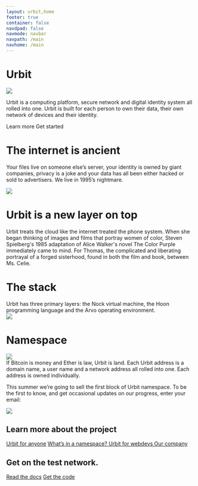 ```yaml
---
layout: urbit,home
footer: true
container: false
navdpad: false
navmode: navbar
navpath: /main
navhome: /main
---
```


<div class="image-fs first">
    <div class="text-container">
        <div class="text">
            <h1><div class="logo"></div>Urbit</h1>
        </div>
    </div>
    <div class="image-container">
        <img src="http://urbit.s3.amazonaws.com/16-3-10/DSCF8655.jpg" />
    </div>
</div>
<!-- -->
<div class="container stack">
    <div class="col-md-offset-1 col-md-10">
        <p>Urbit is a computing platform, secure network and digital identity system all rolled into one.  Urbit is built for each person to own their data, their own network of devices and their identity.</p>
        <a class="btn black">Learn more</a>
        <a class="btn black">Get started</a>
        <email submit="Subscribe to updates"></email>
    </div>
</div>
<!-- -->
<div class="image-fs">
    <div class="text-container">
        <div class="text">
            <div class="rect">
            <h1>The internet is ancient</h1>
            <p>Your files live on someone else’s server, your identity is owned by giant companies, privacy is a joke and your data has all been either hacked or sold to advertisers.  We live in 1995’s nightmare.</p>
            </div>
        </div>
    </div>
    <div class="image-container">
        <img src="http://urbit.s3.amazonaws.com/16-3-10/DSCF8653.jpg" />
    </div>
</div>
<!-- -->
<div class="container stack six">
    <div class="col-md-8 col-md-offset-2">
        <!-- -->
        <div class="slide">
            <h1>Urbit is a new layer on top</h1>
            <p>Urbit treats the cloud like the internet treated the phone system.  When she began thinking of images and films that portray women of color, Steven Spielberg's 1985 adaptation of Alice Walker's novel The Color Purple immediately came to mind. For Thomas, the complicated and liberating portrayal of a forged sisterhood, found in both the film and book, between Ms. Celie.
            </p>
        </div>
        <!-- -->
        <div class="slide">
            <h1>The stack</h1>
            <div class="pair">
                <div class="text">
                    Urbit has three primary layers: the Nock virtual machine, the Hoon programming language and the Arvo operating environment. 
                </div>
                <div class="image right"><img src="http://urbit.s3.amazonaws.com/16-3-10/atom.png"/></div>
            </div>
        </div>
        <!-- -->
        <div class="slide">
            <h1>Namespace</h1>
            <div class="pair">
                <div class="image left"><img src="http://urbit.s3.amazonaws.com/16-3-10/grid.png"/></div>
                <div class="text">
                    If Bitcoin is money and Ether is law, Urbit is land.  Each Urbit address is a domain name, a user name and a network address all rolled into one.  Each address is owned individually.
                </div>
            </div>
        </div>     
    </div>   
</div>
<!-- -->
<div class="image-fs">
<div class="text-container">
    <div class="text">
        <div class="rect no-header">
        <p>This summer we’re going to sell the first block of Urbit namespace.  To be the first to know, and get occasional updates on our progress, enter your email:</p>
        <email></email>
        </div>
    </div>
</div>
<div class="image-container">
    <img src="http://urbit.s3.amazonaws.com/16-3-10/DSCF8654.jpg" />
</div>
</div>
<!-- -->
<div class="container stack last">
    <div class="col-md-6">
        <h2>Learn more about the project</h2>
        <a href="/blog/~2016.3.2">Urbit for anyone</a>
        <a href="/blog/~2016.3.2">What’s in a namespace?
</a>
        <a href="/blog/~2016.3.2">Urbit for webdevs
</a>
        <a href="/blog/~2016.3.2">Our company</a>
    </div>
    <div class="col-md-6">
        <h2>Get on the test network.</h2>
        <a href="docs">Read the docs</a>
        <a href="https://github.com/urbit/urbit">Get the code</a>
    </div>
</div>
